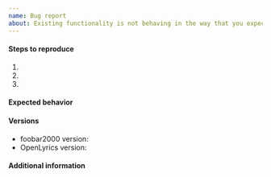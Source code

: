 ```yaml
---
name: Bug report
about: Existing functionality is not behaving in the way that you expect
---
```


<!-- Please give a detailed description of the problem here -->

#### Steps to reproduce
1.
2.
3.

#### Expected behavior
<!-- What is that you expect to happen (but doesn't)? -->

#### Versions
<!-- foobar2000 version can be found under Help -> About -->
<!-- OpenLyrics version can be found under File ->Preferences -> Components -> OpenLyrics -->
* foobar2000 version:
* OpenLyrics version:

#### Additional information
<!-- OpenLyrics logs additional info about many internal errors it might encounter, bug reports with logs included are more likely to be fixed sooner. -->
<!-- To collect logs for your issue: open the console (View -> Console), clear it (using the "Clear" button in the bottom left), reproduce the bug and then copy the contents of the console and include it here. -->
